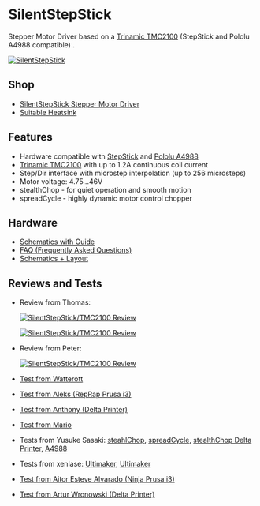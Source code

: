 # SilentStepStick
Stepper Motor Driver based on a [Trinamic TMC2100](http://www.trinamic.com/products/integrated-circuits/stepper-power-driver/tmc2100) (StepStick and Pololu A4988 compatible) .

[![SilentStepStick](https://raw.github.com/watterott/SilentStepStick/master/pcb/SilentStepStick_v10.jpg)](http://www.watterott.com/en/SilentStepStick)


## Shop
* [SilentStepStick Stepper Motor Driver](http://www.watterott.com/en/SilentStepStick)
* [Suitable Heatsink](http://www.watterott.com/en/Pin-heatsink-square-ICK-S-10-x-10-x-125)


## Features
* Hardware compatible with [StepStick](http://reprap.org/wiki/StepStick) and [Pololu A4988](https://www.pololu.com/product/1182)
* [Trinamic TMC2100](http://www.trinamic.com/products/integrated-circuits/stepper-power-driver/tmc2100) with up to 1.2A continuous coil current
* Step/Dir interface with microstep interpolation (up to 256 microsteps)
* Motor voltage: 4.75...46V
* stealthChop - for quiet operation and smooth motion
* spreadCycle - highly dynamic motor control chopper


## Hardware
* [Schematics with Guide](https://github.com/watterott/SilentStepStick/raw/master/pcb/SilentStepStick_v10.pdf)
* [FAQ (Frequently Asked Questions)](https://github.com/watterott/SilentStepStick/blob/master/docu/FAQ.md)
* [Schematics + Layout](https://github.com/watterott/SilentStepStick/tree/master/pcb)


## Reviews and Tests

* Review from Thomas:

  [![SilentStepStick/TMC2100 Review](http://img.youtube.com/vi/g6Bxoqr8QlY/0.jpg)](https://www.youtube.com/watch?v=g6Bxoqr8QlY)

  [![SilentStepStick/TMC2100 Review](http://img.youtube.com/vi/mYuZqx8xwTg/0.jpg)](https://www.youtube.com/watch?v=mYuZqx8xwTg)

* Review from Peter:

  [![SilentStepStick/TMC2100 Review](http://img.youtube.com/vi/P3ebhi-vZRY/0.jpg)](https://www.youtube.com/watch?v=P3ebhi-vZRY)

* [Test from Watterott](https://www.youtube.com/watch?v=0l-HlntFYOY)

* [Test from Aleks (RepRap Prusa i3)](https://www.youtube.com/watch?v=33jQ0P7SMJA)

* [Test from Anthony (Delta Printer)](https://www.youtube.com/watch?v=CZOV0BdgSiU)

* [Test from Mario](https://www.youtube.com/watch?v=mJmg0iRHX8s)

* Tests from Yusuke Sasaki: [steahlChop](https://www.youtube.com/watch?v=wrS7l46YJ_E), [spreadCycle](https://www.youtube.com/watch?v=391TY72wzPQ), [stealthChop Delta Printer](https://www.youtube.com/watch?v=iw6MRjzS6V4), [A4988](https://www.youtube.com/watch?v=iw6MRjzS6V4)

* Tests from xenlase: [Ultimaker](https://www.youtube.com/watch?v=0jPbzB7XtWg), [Ultimaker](https://www.youtube.com/watch?v=cfk911ByUWc)

* [Test from Aitor Esteve Alvarado (Ninja Prusa i3)](https://www.youtube.com/watch?v=c_TCVirnKJ0)

* [Test from Artur Wronowski (Delta Printer)](https://www.youtube.com/watch?v=hH2UkAmbfYs)
